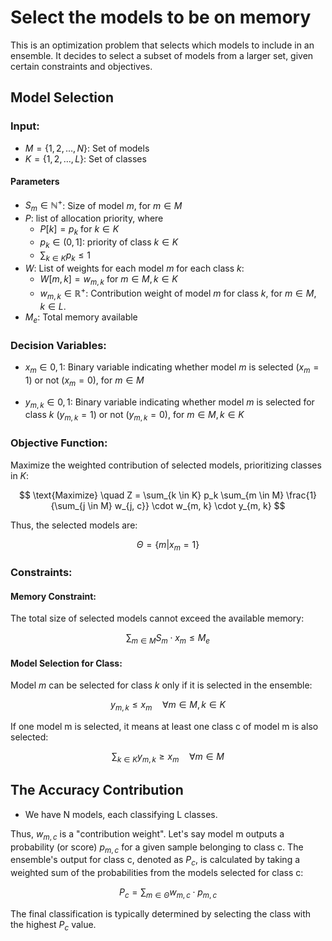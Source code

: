 # Select the models to be on memory

This is an optimization problem that selects which models to include in an ensemble.
It decides to select a subset of models from a larger set, given certain constraints and objectives.


## Model Selection

### Input:

- $M = \{1, 2, \dots, N \}$: Set of models
- $K = \{1, 2, \dots, L \}$: Set of classes

#### Parameters

- $S_m \in \mathbb{N}^+$: Size of model $m$, for $m \in M$
- $P$: list of allocation priority, where
    - $P[k] = p_k$ for $k \in K$
    - $p_k \in (0, 1]$: priority of class $k \in K$
    - $\sum_{k \in K} p_k \leq 1$
- $W$: List of weights for each model $m$ for each class $k$:
    - $W[m, k] = w_{m,k}$ for $m \in M, k \in K$
    - $w_{m,k} \in \mathbb{R}^{+}$: Contribution weight of model $m$ for class $k$, for $m \in M, k \in L$.
- $M_e$: Total memory available


### Decision Variables:

- $x_m \in {0, 1}$: Binary variable indicating whether model $m$ is selected ($x_m = 1$) or not ($x_m = 0$), for $m \in M$

- $y_{m,k} \in {0, 1}$: Binary variable indicating whether model $m$ is selected for class $k$ ($y_{m,k} = 1$) or not ($y_{m,k} = 0$), for $m \in M, k \in K$




### Objective Function:

Maximize the weighted contribution of selected models, prioritizing classes in $K$:


$$
\text{Maximize} \quad Z = \sum_{k \in K} p_k \sum_{m \in M} \frac{1}{\sum_{j \in M} w_{j, c}} \cdot w_{m, k} \cdot y_{m, k}
$$


Thus, the selected models are:

$$
\Theta = \{m | x_m = 1 \}
$$


### Constraints:

#### Memory Constraint:

The total size of selected models cannot exceed the available memory:

$$
\sum_{m \in M} S_m \cdot x_m \leq M_e
$$

#### Model Selection for Class:

Model $m$ can be selected for class $k$ only if it is selected in the ensemble:

$$
y_{m,k} \leq x_m \quad \forall m \in M, k \in K
$$

If one model m is selected, it means at least one class c of model m is also selected:

$$
\sum_{k \in K} y_{m,k} \ge x_m \quad \forall m \in M
$$


## The Accuracy Contribution

- We have N models, each classifying L classes.

Thus, $w_{m,c}$ is a "contribution weight".
Let's say model m outputs a probability (or score) $p_{m,c}$ for a given sample belonging to class c. The ensemble's output for class c, denoted as $P_c$, is calculated by taking a weighted sum of the probabilities from the models selected for class c:

$$P_c = \sum_{m \in \Theta} w_{m, c} \cdot p_{m,c}$$


The final classification is typically determined by selecting the class with the highest $P_c$ value.
